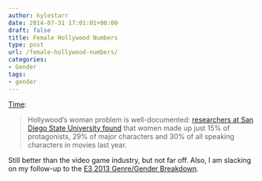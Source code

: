 ```yaml
---
author: kylestarr
date: 2014-07-31 17:01:01+00:00
draft: false
title: Female Hollywood Numbers
type: post
url: /female-hollywood-numbers/
categories:
- Gender
tags:
- gender
---
```


[Time](http://time.com/3051693/zoe-saldana-guardians-of-the-galaxy-space/):

> Hollywood’s woman problem is well-documented: [researchers at San Diego State University found](http://time.com/19007/lena-dunham-has-a-point-new-research-documents-hollywoods-sexism/) that women made up just 15% of protagonists, 29% of major characters and 30% of all speaking characters in movies last year.

Still better than the video game industry, but not far off. Also, I am slacking on my follow-up to the [E3 2013 Genre/Gender Breakdown](/2013/06/15/e3-2013-genre-gender-breakdown/).
